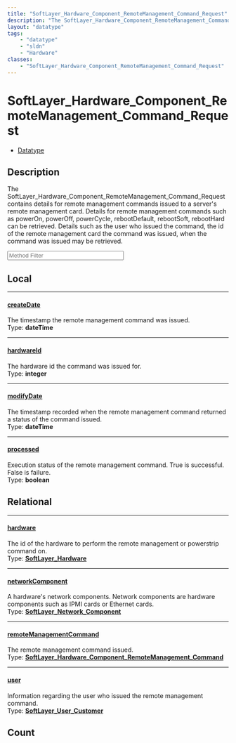 ```yaml
---
title: "SoftLayer_Hardware_Component_RemoteManagement_Command_Request"
description: "The SoftLayer_Hardware_Component_RemoteManagement_Command_Request contains details for remote management commands issued... "
layout: "datatype"
tags:
    - "datatype"
    - "sldn"
    - "Hardware"
classes:
    - "SoftLayer_Hardware_Component_RemoteManagement_Command_Request"
---
```


# SoftLayer_Hardware_Component_RemoteManagement_Command_Request
<div id='service-datatype'>
    <ul id='sldn-reference-tabs'>
        <li id='datatype'> <a href='/reference/datatypes/SoftLayer_Hardware_Component_RemoteManagement_Command_Request' >Datatype</a></li>
    </ul>
</div>

## Description 
The SoftLayer_Hardware_Component_RemoteManagement_Command_Request contains details for remote management commands issued to a server's remote management card.  Details for remote management commands such as powerOn, powerOff, powerCycle, rebootDefault, rebootSoft, rebootHard can be retrieved.  Details such as the user who issued the command, the id of the remote management card the command was issued, when the command was issued may be retrieved. 





<!-- Service Filer BEGIN -->
<div class="view-filters">
        <div class="clearfix">
            <div class="search-input-box">
                <input placeholder="Method Filter" onkeyup="titleSearch(inputId='prop-input', divId='properties', elementClass='prop-row')" 
                    type="text" id="prop-input" value="" size="30" maxlength="128" class="form-text">
            </div>
        </div>
</div>
<!-- Service Filer END -->

<div id="properties" class="content">
<div id="localProperties" class="prop-content" >

## Local
-----
[createDate]: #createdate
#### [createDate]
The timestamp the remote management command was issued.  
<span class="type-label">Type: </span>**dateTime**

-----
[hardwareId]: #hardwareid
#### [hardwareId]
The hardware id the command was issued for.  
<span class="type-label">Type: </span>**integer**

-----
[modifyDate]: #modifydate
#### [modifyDate]
The timestamp recorded when the remote management command returned a status of the command issued.  
<span class="type-label">Type: </span>**dateTime**

-----
[processed]: #processed
#### [processed]
Execution status of the remote management command.  True is successful.  False is failure.  
<span class="type-label">Type: </span>**boolean**

</div>
<!-- LOCAL PROPERTY END -->

<div id="relationalProperties"  class="prop-content" >

## Relational
-----
[hardware]: #hardware
#### [hardware]
The id of the hardware to perform the remote management or powerstrip command on.  
<span class="type-label">Type: </span>**<a href='/reference/datatypes/SoftLayer_Hardware'>SoftLayer_Hardware </a>**

-----
[networkComponent]: #networkcomponent
#### [networkComponent]
A hardware's network components. Network components are hardware components such as IPMI cards or Ethernet cards.  
<span class="type-label">Type: </span>**<a href='/reference/datatypes/SoftLayer_Network_Component'>SoftLayer_Network_Component </a>**

-----
[remoteManagementCommand]: #remotemanagementcommand
#### [remoteManagementCommand]
The remote management command issued.  
<span class="type-label">Type: </span>**<a href='/reference/datatypes/SoftLayer_Hardware_Component_RemoteManagement_Command'>SoftLayer_Hardware_Component_RemoteManagement_Command </a>**

-----
[user]: #user
#### [user]
Information regarding the user who issued the remote management command.  
<span class="type-label">Type: </span>**<a href='/reference/datatypes/SoftLayer_User_Customer'>SoftLayer_User_Customer </a>**


## Count
</div>


